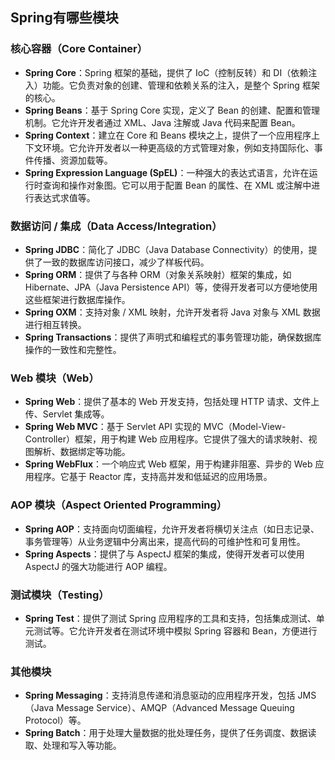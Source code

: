 ## Spring有哪些模块

### 核心容器（Core Container）

- **Spring Core**：Spring 框架的基础，提供了 IoC（控制反转）和 DI（依赖注入）功能。它负责对象的创建、管理和依赖关系的注入，是整个 Spring 框架的核心。
- **Spring Beans**：基于 Spring Core 实现，定义了 Bean 的创建、配置和管理机制。它允许开发者通过 XML、Java 注解或 Java 代码来配置 Bean。
- **Spring Context**：建立在 Core 和 Beans 模块之上，提供了一个应用程序上下文环境。它允许开发者以一种更高级的方式管理对象，例如支持国际化、事件传播、资源加载等。
- **Spring Expression Language (SpEL)**：一种强大的表达式语言，允许在运行时查询和操作对象图。它可以用于配置 Bean 的属性、在 XML 或注解中进行表达式求值等。

### 数据访问 / 集成（Data Access/Integration）

- **Spring JDBC**：简化了 JDBC（Java Database Connectivity）的使用，提供了一致的数据库访问接口，减少了样板代码。
- **Spring ORM**：提供了与各种 ORM（对象关系映射）框架的集成，如 Hibernate、JPA（Java Persistence API）等，使得开发者可以方便地使用这些框架进行数据库操作。
- **Spring OXM**：支持对象 / XML 映射，允许开发者将 Java 对象与 XML 数据进行相互转换。
- **Spring Transactions**：提供了声明式和编程式的事务管理功能，确保数据库操作的一致性和完整性。

### Web 模块（Web）

- **Spring Web**：提供了基本的 Web 开发支持，包括处理 HTTP 请求、文件上传、Servlet 集成等。
- **Spring Web MVC**：基于 Servlet API 实现的 MVC（Model-View-Controller）框架，用于构建 Web 应用程序。它提供了强大的请求映射、视图解析、数据绑定等功能。
- **Spring WebFlux**：一个响应式 Web 框架，用于构建非阻塞、异步的 Web 应用程序。它基于 Reactor 库，支持高并发和低延迟的应用场景。

### AOP 模块（Aspect Oriented Programming）

- **Spring AOP**：支持面向切面编程，允许开发者将横切关注点（如日志记录、事务管理等）从业务逻辑中分离出来，提高代码的可维护性和可复用性。
- **Spring Aspects**：提供了与 AspectJ 框架的集成，使得开发者可以使用 AspectJ 的强大功能进行 AOP 编程。

### 测试模块（Testing）

- **Spring Test**：提供了测试 Spring 应用程序的工具和支持，包括集成测试、单元测试等。它允许开发者在测试环境中模拟 Spring 容器和 Bean，方便进行测试。

### 其他模块

- **Spring Messaging**：支持消息传递和消息驱动的应用程序开发，包括 JMS（Java Message Service）、AMQP（Advanced Message Queuing Protocol）等。
- **Spring Batch**：用于处理大量数据的批处理任务，提供了任务调度、数据读取、处理和写入等功能。